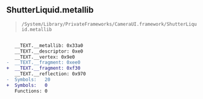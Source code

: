 ## ShutterLiquid.metallib

> `/System/Library/PrivateFrameworks/CameraUI.framework/ShutterLiquid.metallib`

```diff

   __TEXT.__metallib: 0x33a0
   __TEXT.__descriptor: 0xe0
   __TEXT.__vertex: 0x9e0
-  __TEXT.__fragment: 0xee0
+  __TEXT.__fragment: 0xf30
   __TEXT.__reflection: 0x970
-  Symbols:   20
+  Symbols:   0
   Functions: 0
 

```
